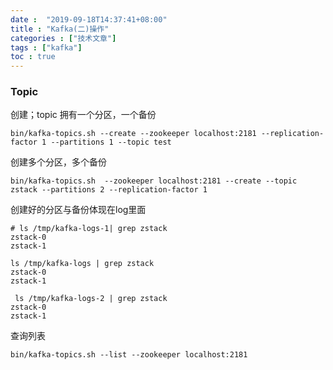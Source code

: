 ```yaml
---
date :  "2019-09-18T14:37:41+08:00" 
title : "Kafka(二)操作" 
categories : ["技术文章"] 
tags : ["kafka"] 
toc : true
---
```


### Topic

创建；topic 拥有一个分区，一个备份

```
bin/kafka-topics.sh --create --zookeeper localhost:2181 --replication-factor 1 --partitions 1 --topic test
```

创建多个分区，多个备份

```
bin/kafka-topics.sh  --zookeeper localhost:2181 --create --topic zstack --partitions 2 --replication-factor 1
```
创建好的分区与备份体现在log里面
```
# ls /tmp/kafka-logs-1| grep zstack
zstack-0
zstack-1
```

```
ls /tmp/kafka-logs | grep zstack
zstack-0
zstack-1
```

```
 ls /tmp/kafka-logs-2 | grep zstack
zstack-0
zstack-1
```

查询列表

```
bin/kafka-topics.sh --list --zookeeper localhost:2181
```

